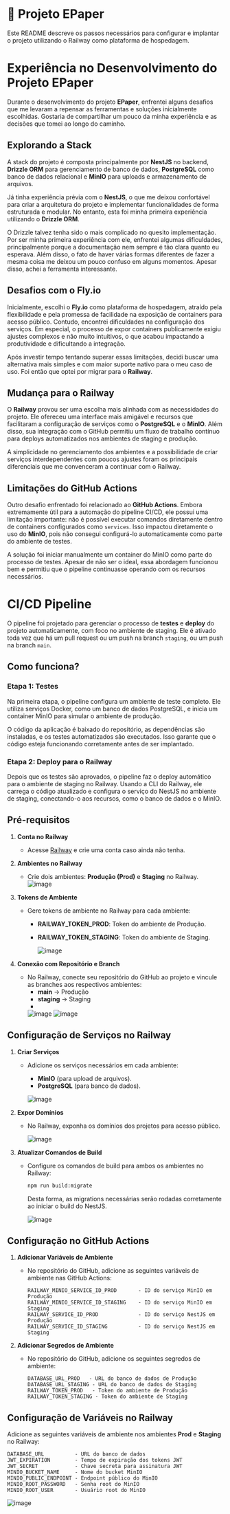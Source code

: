 # 🚀 Projeto EPaper

Este README descreve os passos necessários para configurar e implantar o projeto utilizando o Railway como plataforma de hospedagem.

# Experiência no Desenvolvimento do Projeto EPaper

Durante o desenvolvimento do projeto **EPaper**, enfrentei alguns desafios que me levaram a repensar as ferramentas e soluções inicialmente escolhidas. Gostaria de compartilhar um pouco da minha experiência e as decisões que tomei ao longo do caminho.

## Explorando a Stack

A stack do projeto é composta principalmente por **NestJS** no backend, **Drizzle ORM** para gerenciamento de banco de dados, **PostgreSQL** como banco de dados relacional e **MinIO** para uploads e armazenamento de arquivos.

Já tinha experiência prévia com o **NestJS**, o que me deixou confortável para criar a arquitetura do projeto e implementar funcionalidades de forma estruturada e modular. No entanto, esta foi minha primeira experiência utilizando o **Drizzle ORM**.

O Drizzle talvez tenha sido o mais complicado no quesito implementação. Por ser minha primeira experiência com ele, enfrentei algumas dificuldades, principalmente porque a documentação nem sempre é tão clara quanto eu esperava. Além disso, o fato de haver várias formas diferentes de fazer a mesma coisa me deixou um pouco confuso em alguns momentos. Apesar disso, achei a ferramenta interessante.

## Desafios com o Fly.io

Inicialmente, escolhi o **Fly.io** como plataforma de hospedagem, atraído pela flexibilidade e pela promessa de facilidade na exposição de containers para acesso público. Contudo, encontrei dificuldades na configuração dos serviços. Em especial, o processo de expor containers publicamente exigiu ajustes complexos e não muito intuitivos, o que acabou impactando a produtividade e dificultando a integração.

Após investir tempo tentando superar essas limitações, decidi buscar uma alternativa mais simples e com maior suporte nativo para o meu caso de uso. Foi então que optei por migrar para o **Railway**.

## Mudança para o Railway

O **Railway** provou ser uma escolha mais alinhada com as necessidades do projeto. Ele ofereceu uma interface mais amigável e recursos que facilitaram a configuração de serviços como o **PostgreSQL** e o **MinIO**. Além disso, sua integração com o GitHub permitiu um fluxo de trabalho contínuo para deploys automatizados nos ambientes de staging e produção.

A simplicidade no gerenciamento dos ambientes e a possibilidade de criar serviços interdependentes com poucos ajustes foram os principais diferenciais que me convenceram a continuar com o Railway.

## Limitações do GitHub Actions

Outro desafio enfrentado foi relacionado ao **GitHub Actions**. Embora extremamente útil para a automação do pipeline CI/CD, ele possui uma limitação importante: não é possível executar comandos diretamente dentro de containers configurados como `services`. Isso impactou diretamente o uso do **MinIO**, pois não consegui configurá-lo automaticamente como parte do ambiente de testes.

A solução foi iniciar manualmente um container do MinIO como parte do processo de testes. Apesar de não ser o ideal, essa abordagem funcionou bem e permitiu que o pipeline continuasse operando com os recursos necessários.

# CI/CD Pipeline

O pipeline foi projetado para gerenciar o processo de **testes** e **deploy** do projeto automaticamente, com foco no ambiente de staging. Ele é ativado toda vez que há um pull request ou um push na branch `staging`, ou um push na branch `main`.

## Como funciona?

### Etapa 1: Testes

Na primeira etapa, o pipeline configura um ambiente de teste completo. Ele utiliza serviços Docker, como um banco de dados PostgreSQL, e inicia um container MinIO para simular o ambiente de produção.

O código da aplicação é baixado do repositório, as dependências são instaladas, e os testes automatizados são executados. Isso garante que o código esteja funcionando corretamente antes de ser implantado.

### Etapa 2: Deploy para o Railway

Depois que os testes são aprovados, o pipeline faz o deploy automático para o ambiente de staging no Railway. Usando a CLI do Railway, ele carrega o código atualizado e configura o serviço do NestJS no ambiente de staging, conectando-o aos recursos, como o banco de dados e o MinIO.

## Pré-requisitos

1. **Conta no Railway**

   - Acesse [Railway](https://railway.app) e crie uma conta caso ainda não tenha.

2. **Ambientes no Railway**

   - Crie dois ambientes: **Produção (Prod)** e **Staging** no Railway.
     ![image](https://i.imgur.com/DOKamxZ.png)
     
3. **Tokens de Ambiente**

   - Gere tokens de ambiente no Railway para cada ambiente:
     - **RAILWAY_TOKEN_PROD**: Token do ambiente de Produção.
     - **RAILWAY_TOKEN_STAGING**: Token do ambiente de Staging.
       
       ![image](https://i.imgur.com/jAbyTpk.png)

4. **Conexão com Repositório e Branch**
   - No Railway, conecte seu repositório do GitHub ao projeto e vincule as branches aos respectivos ambientes:
     - **main** -> Produção
     - **staging** -> Staging
     - 
      ![image](https://i.imgur.com/Ny1XRZV.png)
      ![image](https://i.imgur.com/4IFNjCs.png)

## Configuração de Serviços no Railway

1. **Criar Serviços**

   - Adicione os serviços necessários em cada ambiente:
     - **MinIO** (para upload de arquivos).
     - **PostgreSQL** (para banco de dados).
       
      ![image](https://s3.ezgif.com/tmp/ezgif-3-5d00c4e32b.gif)

2. **Expor Domínios**

   - No Railway, exponha os domínios dos projetos para acesso público.
  
     ![image](https://i.imgur.com/ckRRcKw.png)

3. **Atualizar Comandos de Build**
   - Configure os comandos de build para ambos os ambientes no Railway:
     ```bash
     npm run build:migrate
     ```
     Desta forma, as migrations necessárias serão rodadas corretamente ao iniciar o build do NestJS.

     ![image](https://i.imgur.com/ckRRcKw.png)

## Configuração no GitHub Actions

1. **Adicionar Variáveis de Ambiente**

   - No repositório do GitHub, adicione as seguintes variáveis de ambiente nas GitHub Actions:
     ```text
     RAILWAY_MINIO_SERVICE_ID_PROD       - ID do serviço MinIO em Produção
     RAILWAY_MINIO_SERVICE_ID_STAGING    - ID do serviço MinIO em Staging
     RAILWAY_SERVICE_ID_PROD             - ID do serviço NestJS em Produção
     RAILWAY_SERVICE_ID_STAGING          - ID do serviço NestJS em Staging
     ```

2. **Adicionar Segredos de Ambiente**
   - No repositório do GitHub, adicione os seguintes segredos de ambiente:
     ```text
     DATABASE_URL_PROD   - URL do banco de dados de Produção
     DATABASE_URL_STAGING - URL do banco de dados de Staging
     RAILWAY_TOKEN_PROD   - Token do ambiente de Produção
     RAILWAY_TOKEN_STAGING - Token do ambiente de Staging
     ```

## Configuração de Variáveis no Railway

Adicione as seguintes variáveis de ambiente nos ambientes **Prod** e **Staging** no Railway:

```text
DATABASE_URL          - URL do banco de dados
JWT_EXPIRATION        - Tempo de expiração dos tokens JWT
JWT_SECRET            - Chave secreta para assinatura JWT
MINIO_BUCKET_NAME     - Nome do bucket MinIO
MINIO_PUBLIC_ENDPOINT - Endpoint público do MinIO
MINIO_ROOT_PASSWORD   - Senha root do MinIO
MINIO_ROOT_USER       - Usuário root do MinIO
```

![image](https://i.imgur.com/zhGVi9K.png)
